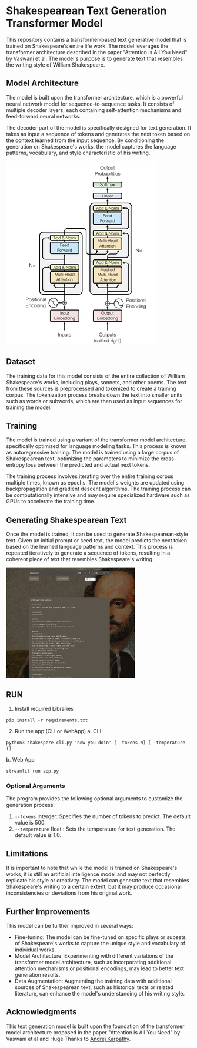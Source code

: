 # Shakespearean Text Generation Transformer Model
This repository contains a transformer-based text generative model that is trained on Shakespeare's entire life work. The model leverages the transformer architecture described in the paper "Attention is All You Need" by Vaswani et al. The model's purpose is to generate text that resembles the writing style of William Shakespeare.

## Model Architecture
The model is built upon the transformer architecture, which is a powerful neural network model for sequence-to-sequence tasks. It consists of multiple decoder layers, each containing self-attention mechanisms and feed-forward neural networks.

The decoder part of the model is specifically designed for text generation. It takes as input a sequence of tokens and generates the next token based on the context learned from the input sequence. By conditioning the generation on Shakespeare's works, the model captures the language patterns, vocabulary, and style characteristic of his writing.

<img src='./components/tf.png'>

## Dataset
The training data for this model consists of the entire collection of William Shakespeare's works, including plays, sonnets, and other poems. The text from these sources is preprocessed and tokenized to create a training corpus. The tokenization process breaks down the text into smaller units such as words or subwords, which are then used as input sequences for training the model.

## Training
The model is trained using a variant of the transformer model architecture, specifically optimized for language modeling tasks. This process is known as autoregressive training. The model is trained using a large corpus of Shakespearean text, optimizing the parameters to minimize the cross-entropy loss between the predicted and actual next tokens.

The training process involves iterating over the entire training corpus multiple times, known as epochs. The model's weights are updated using backpropagation and gradient descent algorithms. The training process can be computationally intensive and may require specialized hardware such as GPUs to accelerate the training time.

## Generating Shakespearean Text
Once the model is trained, it can be used to generate Shakespearean-style text. Given an initial prompt or seed text, the model predicts the next token based on the learned language patterns and context. This process is repeated iteratively to generate a sequence of tokens, resulting in a coherent piece of text that resembles Shakespeare's writing.


<img src='./components/output.jpg' width=350px, height = 300px>

## RUN

1. Install required Libraries
``` 
pip install -r requirements.txt
```
2. Run the app (CLI or WebApp)
  a. CLI
```
python3 shakespere-cli.py 'how you doin' [--tokens N] [--temperature T]

```
   b. Web App
```
streamlit run app.py
```

### Optional Arguments
The program provides the following optional arguments to customize the generation process:

1. `--tokens` interger: Specifies the number of tokens to predict. The default value is 500.
2. `--temperature` float : Sets the temperature for text generation. The default value is 1.0.

## Limitations
It is important to note that while the model is trained on Shakespeare's works, it is still an artificial intelligence model and may not perfectly replicate his style or creativity. The model can generate text that resembles Shakespeare's writing to a certain extent, but it may produce occasional inconsistencies or deviations from his original work.

## Further Improvements
This model can be further improved in several ways:

* Fine-tuning: The model can be fine-tuned on specific plays or subsets of Shakespeare's works to capture the unique style and vocabulary of individual works.
* Model Architecture: Experimenting with different variations of the transformer model architecture, such as incorporating additional attention mechanisms or positional encodings, may lead to better text generation results.
* Data Augmentation: Augmenting the training data with additional sources of Shakespearean text, such as historical texts or related literature, can enhance the model's understanding of his writing style.
## Acknowledgments
This text generation model is built upon the foundation of the transformer model architecture proposed in the paper "Attention is All You Need" by Vaswani et al and Huge Thanks to [Andrej Karpathy](https://github.com/karpathy).
